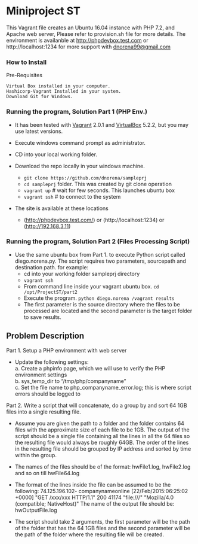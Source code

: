 # Miniproject ST


This Vagrant file creates an Ubuntu 16.04 instance with PHP 7.2, and Apache web server, Please refer to provision.sh file for more details.
The environment is availanble at http://phpdevbox.test.com or http://localhost:1234 for more support with dnorena99@gmail.com


<h3>How to Install</h3>
Pre-Requisites

    Virtual Box installed in your computer.
    Hashicorp-Vagrant Installed in your system.
    Download Git for Windows.
   
<h3>Running the program, Solution Part 1 (PHP Env.)</h3>

- It has been tested with [Vagrant](https://www.vagrantup.com/) 2.0.1 and [VirtualBox](https://www.virtualbox.org/) 5.2.2, but you may use latest versions.
- Execute windows command prompt as administrator.
- CD into your local working folder.
- Download the repo locally in your windows machine.
  -  `git clone https://github.com/dnorena/sampleprj`
  -  `cd sampleprj` folder. This was created by git clone operation
  - `vagrant up` # wait for few seconds. This launches ubuntu box
  - `vagrant ssh` # to connect to the system

- The site is available at these locations
  -  (http://phpdevbox.test.com/) or (http://localhost:1234) or (http://192.168.3.11)
 

 <h3>Running the program, Solution Part 2 (Files Processing Script)</h3>

- Use the same ubuntu box from Part 1. to execute Python script called diego.norena.py.   The script requires two parameters, sourcepath and destination path.  for example:
  - cd into your working folder sampleprj directory
  - `vagrant ssh`
  - From command line inside your vagrant ubuntu box. `cd /opt/ProjectST/part2`
  - Execute the program. `python diego.norena /vagrant results`
  - The first parameter is the source directory where the files to be processed are located and the second parameter is the target folder to save results.  

<h2>Problem Description </h2>

Part 1. Setup a PHP environment with web server

- Update the following settings:<BR>
    a. Create a phpinfo page, which we will use to verify the PHP environment settings<BR>
    b. sys_temp_dir to “/tmp/php/companyname”<BR>
    c. Set the file name to php_companyname_error.log; this is where script errors should be logged to

Part 2. Write a script that will concatenate, do a group by and sort 64 1GB files into a single resulting file.

- Assume you are given the path to a folder and the folder contains 64 files with the approximate size of each file to be 1GB. The output of the script should be a single file containing all the lines in all the 64 files so the resulting file would always be roughly 64GB. The order of the lines in the resulting file should be grouped by IP address and sorted by time within the group.

- The names of the files should be of the format: hwFile1.log, hwFile2.log and so on till hwFile64.log


- The format of the lines inside the file can be assumed to be the following: 74.125.196.102- companynameonline [22/Feb/2015:06:25:02 +0000] "GET /xxx/xxx HTTP/1.1" 200 41174 "file:///" "Mozilla/4.0 (compatible; NativeHost)"
The name of the output file should be: hwOutputFile.log

- The script should take 2 arguments, the first parameter will be the path of the folder that has the 64 1GB files and the second parameter will be the path of the folder where the resulting file will be created.




